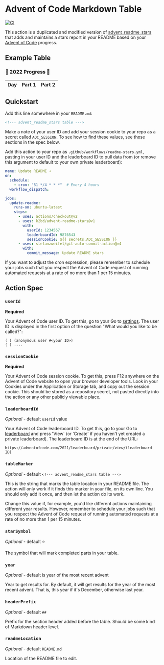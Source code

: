 # Advent of Code Markdown Table

[![CI](https://github.com/tfeuerbach/aoc-markdown-table/actions/workflows/ci.yml/badge.svg)](https://github.com/tfeuerbach/aoc-markdown-table/actions/workflows/ci.yml)

This action is a duplicated and modified version of [advent_readme_stars](https://github.com/marketplace/actions/advent-readme-stars) that adds and maintains a stars report in your README based on your [Advent of Code](https://adventofcode.com/) progress.

## Example Table

<!--- advent_readme_stars table example --->
### 🎄 2022 Progress 🎄

| Day | Part 1 | Part 2 |
| :---: | :---: | :---: |
<!--- advent_readme_stars table example --->

## Quickstart

Add this line somewhere in your `README.md`:

```markdown
<!--- advent_readme_stars table --->
```

Make a note of your user ID and add your session cookie to your repo as a secret called `AOC_SESSION`.
To see how to find these values, see those sections in the spec below.

Add this action to your repo as `.github/workflows/readme-stars.yml`, pasting in your user ID and the leaderboard ID to pull data from (or remove this argument to default to your own private leaderboard):

```yml
name: Update README ⭐
on:
  schedule:
    - cron: "51 */4 * * *"  # Every 4 hours
  workflow_dispatch:

jobs:
  update-readme:
    runs-on: ubuntu-latest
    steps:
      - uses: actions/checkout@v2
      - uses: k2bd/advent-readme-stars@v1
        with:
          userId: 1234567
          leaderboardId: 9876543
          sessionCookie: ${{ secrets.AOC_SESSION }}
      - uses: stefanzweifel/git-auto-commit-action@v4
        with:
          commit_message: Update README stars
```

If you want to adjust the cron expression, please remember to schedule your jobs such that you respect the Advent of Code request of running automated requests at a rate of no more than 1 per 15 minutes.

## Action Spec

### `userId`

**Required**

Your Advent of Code user ID.
To get this, go to your Go to [settings](https://adventofcode.com/2021/settings).
The user ID is displayed in the first option of the question "What would you like to be called?":

```
( ) (anonymous user #<your ID>)
( ) ....
```


### `sessionCookie`

**Required**

Your Advent of Code session cookie.
To get this, press F12 anywhere on the Advent of Code website to open your browser developer tools.
Look in your Cookies under the Application or Storage tab, and copy out the session cookie.
This should be stored as a repository secret, not pasted directly into the action or any other publicly viewable place.

### `leaderboardId`

*Optional* - default `userId` value

Your Advent of Code leaderboard ID.
To get this, go to your Go to [leaderboard](https://adventofcode.com/2020/leaderboard/private) and press 'View' (or 'Create' if you haven't yet created a private leaderboard).
The leaderboard ID is at the end of the URL:

```
https://adventofcode.com/2021/leaderboard/private/view/(leaderboard ID)
```

### `tableMarker`

*Optional* - default `<!--- advent_readme_stars table --->`

This is the string that marks the table location in your README file. The action will only work if it finds this marker in your file, on its own line. You should only add it once, and then let the action do its work.

Change this value if, for example, you'd like different actions maintaining different year results. However, remember to schedule your jobs such that you respect the Advent of Code request of running automated requests at a rate of no more than 1 per 15 minutes.

### `starSymbol`

*Optional* - default ⭐

The symbol that will mark completed parts in your table.

### `year`

*Optional* - default is year of the most recent advent

Year to get results for.
By default, it will get results for the year of the most recent advent.
That is, this year if it's December, otherwise last year.

### `headerPrefix`

*Optional* - default `##`

Prefix for the section header added before the table.
Should be some kind of Markdown header level.

### `readmeLocation`

*Optional* - default `README.md`

Location of the README file to edit.
